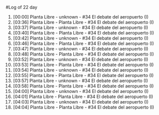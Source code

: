 #Log of 22 day

1. [00:00] Planta Libre - unknown - #34 El debate del aeropuerto (I)
1. [03:36] Planta Libre - Planta Libre - #34 El debate del aeropuerto (I)
1. [03:37] Planta Libre - unknown - #34 El debate del aeropuerto (I)
1. [03:40] Planta Libre - Planta Libre - #34 El debate del aeropuerto (I)
1. [03:42] Planta Libre - unknown - #34 El debate del aeropuerto (I)
1. [03:46] Planta Libre - Planta Libre - #34 El debate del aeropuerto (I)
1. [03:47] Planta Libre - unknown - #34 El debate del aeropuerto (I)
1. [03:48] Planta Libre - Planta Libre - #34 El debate del aeropuerto (I)
1. [03:52] Planta Libre - unknown - #34 El debate del aeropuerto (I)
1. [03:53] Planta Libre - Planta Libre - #34 El debate del aeropuerto (I)
1. [03:54] Planta Libre - unknown - #34 El debate del aeropuerto (I)
1. [03:55] Planta Libre - Planta Libre - #34 El debate del aeropuerto (I)
1. [03:57] Planta Libre - unknown - #34 El debate del aeropuerto (I)
1. [03:58] Planta Libre - Planta Libre - #34 El debate del aeropuerto (I)
1. [04:00] Planta Libre - unknown - #34 El debate del aeropuerto (I)
1. [04:01] Planta Libre - Planta Libre - #34 El debate del aeropuerto (I)
1. [04:03] Planta Libre - unknown - #34 El debate del aeropuerto (I)
1. [04:04] Planta Libre - Planta Libre - #34 El debate del aeropuerto (I)
